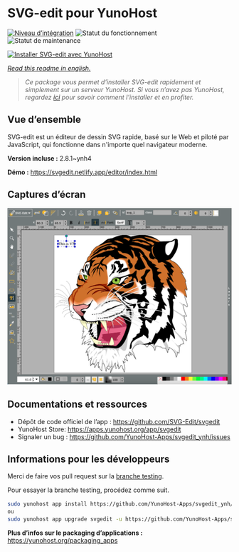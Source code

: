 <!--
N.B.: This README was automatically generated by https://github.com/YunoHost/apps/tree/master/tools/README-generator
It shall NOT be edited by hand.
-->

# SVG-edit pour YunoHost

[![Niveau d’intégration](https://dash.yunohost.org/integration/svgedit.svg)](https://dash.yunohost.org/appci/app/svgedit) ![Statut du fonctionnement](https://ci-apps.yunohost.org/ci/badges/svgedit.status.svg) ![Statut de maintenance](https://ci-apps.yunohost.org/ci/badges/svgedit.maintain.svg)

[![Installer SVG-edit avec YunoHost](https://install-app.yunohost.org/install-with-yunohost.svg)](https://install-app.yunohost.org/?app=svgedit)

*[Read this readme in english.](./README.md)*

> *Ce package vous permet d’installer SVG-edit rapidement et simplement sur un serveur YunoHost.
Si vous n’avez pas YunoHost, regardez [ici](https://yunohost.org/#/install) pour savoir comment l’installer et en profiter.*

## Vue d’ensemble

SVG-edit est un éditeur de dessin SVG rapide, basé sur le Web et piloté par JavaScript, qui fonctionne dans n'importe quel navigateur moderne.


**Version incluse :** 2.8.1~ynh4

**Démo :** https://svgedit.netlify.app/editor/index.html

## Captures d’écran

![Capture d’écran de SVG-edit](./doc/screenshots/screenshot.png)

## Documentations et ressources

* Dépôt de code officiel de l’app : <https://github.com/SVG-Edit/svgedit>
* YunoHost Store: <https://apps.yunohost.org/app/svgedit>
* Signaler un bug : <https://github.com/YunoHost-Apps/svgedit_ynh/issues>

## Informations pour les développeurs

Merci de faire vos pull request sur la [branche testing](https://github.com/YunoHost-Apps/svgedit_ynh/tree/testing).

Pour essayer la branche testing, procédez comme suit.

``` bash
sudo yunohost app install https://github.com/YunoHost-Apps/svgedit_ynh/tree/testing --debug
ou
sudo yunohost app upgrade svgedit -u https://github.com/YunoHost-Apps/svgedit_ynh/tree/testing --debug
```

**Plus d’infos sur le packaging d’applications :** <https://yunohost.org/packaging_apps>